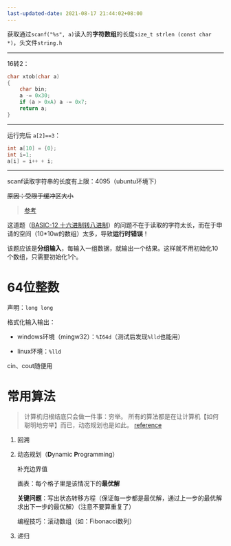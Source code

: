 ```yaml
---
last-updated-date: 2021-08-17 21:44:02+08:00
---
```


获取通过`scanf("%s", a)`读入的**字符数组**的长度`size_t strlen (const char *)`，头文件`string.h`

---

16转2：

```c
char xtob(char a)
{
    char bin;
    a -= 0x30;
    if (a > 0xA) a -= 0x7;
    return a;
}
```

---

运行完后 `a[2]==3`：

```c
int a[10] = {0};
int i=1;
a[i] = i++ + i;
```

---

scanf读取字符串的长度有上限：4095（ubuntu环境下）

~~原因：受限于缓冲区大小~~

> [参考](https://www.coder.work/article/178119)

这道题（[BASIC-12 十六进制转八进制](http://lx.lanqiao.cn/problem.page?gpid=T51)）的问题不在于读取的字符太长，而在于申请的空间（10*10w的数组）太多，导致**运行时错误**！

该题应该是**分组输入**，每输入一组数据，就输出一个结果。这样就不用初始化10个数组，只需要初始化1个。

# 64位整数

声明：`long long`

格式化输入输出：

- windows环境（mingw32）：`%I64d`（测试后发现`%lld`也能用）

- linux环境：`%lld`

cin、cout随便用

# 常用算法

>计算机归根结底只会做一件事：穷举。
>所有的算法都是在让计算机【如何聪明地穷举】而已，动态规划也是如此。
>[reference](https://houbb.github.io/2020/01/23/data-struct-learn-07-base-dp#%E5%8A%A8%E6%80%81%E8%A7%84%E5%88%92%E4%B8%8E%E9%80%92%E5%BD%92)

1. 回溯

2. 动态规划（**D**ynamic **P**rogramming）

   补充边界值

   画表：每个格子里是该情况下的**最优解**

   **关键问题**：写出状态转移方程（保证每一步都是最优解，通过上一步的最优解求出下一步的最优解）（注意不要算重复了）

   编程技巧：滚动数组（如：Fibonacci数列）

3. 递归